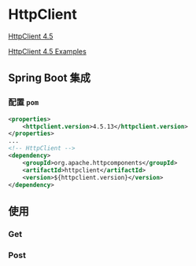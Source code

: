 # HttpClient

[HttpClient 4.5](https://hc.apache.org/httpcomponents-client-4.5.x/index.html)

[HttpClient 4.5 Examples](https://hc.apache.org/httpcomponents-client-4.5.x/examples.html)

## Spring Boot 集成

### 配置 `pom`

```xml
<properties>
    <httpclient.version>4.5.13</httpclient.version>
</properties>
...
<!-- HttpClient -->
<dependency>
    <groupId>org.apache.httpcomponents</groupId>
    <artifactId>httpclient</artifactId>
    <version>${httpclient.version}</version>
</dependency>
```

## 使用

### Get

### Post
